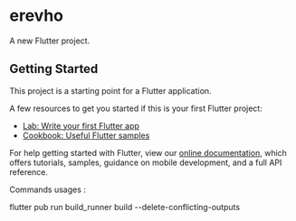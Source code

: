# erevho

A new Flutter project.

## Getting Started

This project is a starting point for a Flutter application.

A few resources to get you started if this is your first Flutter project:

-   [Lab: Write your first Flutter app](https://flutter.dev/docs/get-started/codelab)
-   [Cookbook: Useful Flutter samples](https://flutter.dev/docs/cookbook)

For help getting started with Flutter, view our
[online documentation](https://flutter.dev/docs), which offers tutorials,
samples, guidance on mobile development, and a full API reference.

Commands usages :

flutter pub run build_runner build --delete-conflicting-outputs
